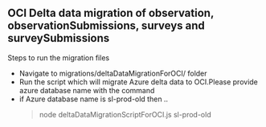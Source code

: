 ## OCI Delta data migration of observation, observationSubmissions, surveys and surveySubmissions
Steps to run the migration files
-  Navigate to migrations/deltaDataMigrationForOCI/ folder
- Run the script which will migrate Azure delta data to OCI.Please provide azure database name with the command
- if Azure database name is sl-prod-old then ..
    > node deltaDataMigrationScriptForOCI.js sl-prod-old